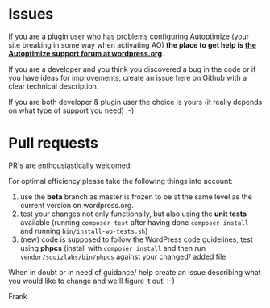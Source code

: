 Issues
==
If you are a plugin user who has problems configuring Autoptimize (your site breaking in some way when activating AO) **the place to get help is [the Autoptimize support forum at wordpress.org](https://wordpress.org/support/plugin/autoptimize/)**.

If you are a developer and you think you discovered a bug in the code or if you have ideas for improvements, create an issue here on Github with a clear technical description.

If you are both developer & plugin user the choice is yours (it really depends on what type of support you need) ;-)

Pull requests
==
PR's are enthousiastically welcomed!

For optimal efficiency please take the following things into account:
1. use the **beta** branch as master is frozen to be at the same level as the current version on wordpress.org.
2. test your changes not only functionally, but also using the **unit tests** available (running `composer test` after having done `composer install` and running `bin/install-wp-tests.sh`)
3. (new) code is supposed to follow the WordPress code guidelines, test using **phpcs** (install with `composer install` and then run `vendor/squizlabs/bin/phpcs` against your changed/ added file

When in doubt or in need of guidance/ help create an issue describing what you would like to change and we'll figure it out! :-)

Frank
